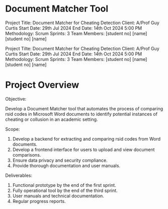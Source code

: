 # Document Matcher Tool

Project Title:         Document Matcher for Cheating Detection
Client:                A/Prof Guy Curtis
Start Date:            29th Jul 2024
End Date:              14th Oct 2024 5:00 PM
Methodology:           Scrum
Sprints:               3
Team Members:          [student no] [name]
                       [student no] [name]

Project Tilte:         Document Matcher for Cheating Detection
Client:                A/Prof Guy Curtis
Start Date:            29th Jul 2024
End Date:              14th Oct 2024 5:00 PM
Methodology:           Scrum
Sprints:               3
Team Members:          [student no] [name]
                       [student no] [name]

# Project Overview

Objective: 

Develop a Document Matcher tool that automates the process of comparing rsid codes in Microsoft Word documents to identify potential instances of cheating or collusion in an academic setting.

Scope:
1. Develop a backend for extracting and comparing rsid codes from Word documents.
2. Develop a frontend interface for users to upload and view document comparisons.
3. Ensure data privacy and security compliance.
4. Provide thorough documentation and user manuals.

Deliverables:
1. Functional prototype by the end of the first sprint.
2. Fully operational tool by the end of the third sprint.
3. User manuals and technical documentation.
4. Regular progress reports.
